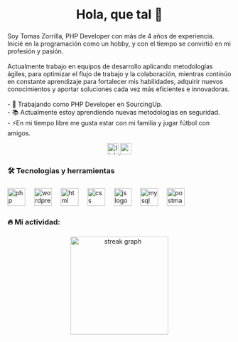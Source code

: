 



###

<h1 align="center">Hola, que tal 👋</h1>

###

<p align="left">Soy Tomas Zorrilla, PHP Developer con más de 4 años de experiencia. Inicié en la programación como un hobby, y con el tiempo se convirtió en mi profesión y pasión.<br><br>Actualmente trabajo en equipos de desarrollo aplicando metodologías ágiles, para optimizar el flujo de trabajo y la colaboración, mientras continúo en constante aprendizaje para fortalecer mis habilidades, adquirir nuevos conocimientos y aportar soluciones cada vez más eficientes e innovadoras.<br><br>- 🔭 Trabajando como PHP Developer en SourcingUp.<br>- 📚 Actualmente estoy aprendiendo nuevas metodologias en seguridad.<br>- ⚡En mi tiempo libre me gusta estar con mi familia y jugar fútbol con amigos.</p>

<div align="center">
  <a href="https://www.linkedin.com/in/tomas-zorrilla/" target="_blank">
    <img src="https://img.shields.io/static/v1?message=LinkedIn&logo=linkedin&label=&color=0077B5&logoColor=white&labelColor=&style=for-the-badge" height="25" alt="linkedin logo"  />
  </a>
  <a href="mailto:tom.natanael.zorrilla@gmail.com" target="_blank">
    <img src="https://img.shields.io/static/v1?message=Gmail&logo=gmail&label=&color=D14836&logoColor=white&labelColor=&style=for-the-badge" height="25" alt="gmail logo"  />
  </a>
</div>

###

<h3 align="left">🛠 Tecnologías y herramientas</h3>

###

<div align="left">
  <img src="https://skillicons.dev/icons?i=php" height="40" alt="php logo"  />
  <img width="12" />
  <img src="https://skillicons.dev/icons?i=wordpress" height="40" alt="wordpress logo"  />
  <img width="12" />
  <img src="https://skillicons.dev/icons?i=html" height="40" alt="html logo"  />
  <img width="12" />
  <img src="https://skillicons.dev/icons?i=css" height="40" alt="css logo"  />
  <img width="12" />
  <img src="https://skillicons.dev/icons?i=js" height="40" alt="js logo"  />
  <img width="12" />
  <img src="https://skillicons.dev/icons?i=mysql" height="40" alt="mysql logo"  />
  <img width="12" />
  <img src="https://skillicons.dev/icons?i=postman" height="40" alt="postman logo"  />
</div>

###

<h3 align="left">🔥   Mi actividad:</h3>

###

<div align="center">
  <img src="https://streak-stats.demolab.com?user=TomasZorri&locale=en&mode=daily&theme=dark&hide_border=false&border_radius=5&order=3" height="220" alt="streak graph"  />
</div>

###
